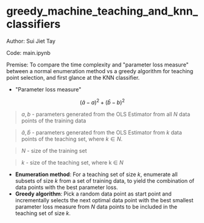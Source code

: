 # greedy_machine_teaching_and_knn_classifiers

Author: Sui Jiet Tay

Code: main.ipynb

Premise: To compare the time complexity and "parameter loss measure" between a normal enumeration method vs a greedy algorithm for teaching point selection, and first glance at the KNN classifier.

- "Parameter loss measure"

$$
(\hat{a} - a)^{2} + (\hat{b} - b)^{2}
$$

> $a, b$ - parameters generated from the OLS Estimator from all $N$ data points of the training data

> $\hat{a}, \hat{b}$ - parameters generated from the OLS Estimator from $k$ data points of the teaching set, where $k\in N$. 

> $N$ - size of the training set

> $k$ - size of the teaching set, where k $\in$ $N$

- **Enumeration method**: For a teaching set of size $k$, enumerate all subsets of size $k$ from a set of training data, to yield the combination of data points with the best parameter loss. 
- **Greedy algorithm**: Pick a random data point as start point and incrementally selects the next optimal data point with the best smallest parameter loss measure from $N$ data points to be included in the teaching set of size $k$.

